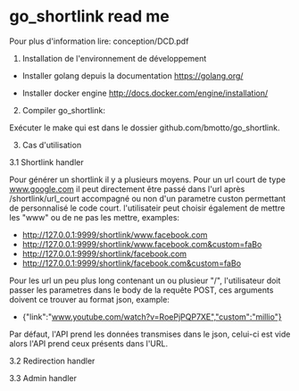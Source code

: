 # go_shortlink read me

Pour plus d'information lire: conception/DCD.pdf

1. Installation de l'environnement de développement

 - Installer golang depuis la documentation https://golang.org/

 - Installer docker engine http://docs.docker.com/engine/installation/

2. Compiler go_shortlink:

Exécuter le make qui est dans le dossier github.com/bmotto/go_shortlink.

3. Cas d'utilisation

3.1 Shortlink handler

Pour générer un shortlink il y a plusieurs moyens. Pour un url court de type www.google.com il peut directement être passé dans l'url après /shortlink/url_court accompagné ou non d'un parametre custon permettant de personnalisé le code court. l'utilisateir peut choisir également de mettre les "www" ou de ne pas les mettre, examples:
 - http://127.0.0.1:9999/shortlink/www.facebook.com
 - http://127.0.0.1:9999/shortlink/www.facebook.com&custom=faBo
 - http://127.0.0.1:9999/shortlink/facebook.com
 - http://127.0.0.1:9999/shortlink/facebook.com&custom=faBo

Pour les url un peu plus long contenant un ou plusieur "/", l'utilisateur doit passer les parametres dans le body de la requête POST, ces arguments doivent ce trouver au format json, example:
 - {"link":"www.youtube.com/watch?v=RoePjPQP7XE","custom":"millio"}

Par défaut, l'API prend les données transmises dans le json, celui-ci est vide alors l'API prend ceux présents dans l'URL.

3.2 Redirection handler

3.3 Admin handler
